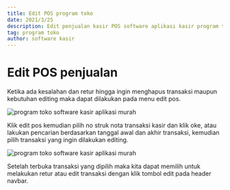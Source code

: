 ```yaml
---
title: Edit POS program toko
date: 2021/3/25
description: Edit penjualan kasir POS software aplikasi kasir program toko
tag: program toko
author: software kasir
---
```


# Edit POS penjualan

Ketika ada kesalahan dan retur hingga ingin menghapus transaksi maupun kebutuhan editing maka dapat dilakukan pada menu edit pos.

![program toko software kasir aplikasi murah](https://1.bp.blogspot.com/-WJeDabrXKSM/YJ-N73VwnuI/AAAAAAAAN8c/q2h-I-Orbs0puS4esi-Zi-5SUyjDd4kaQCLcBGAsYHQ/s1066/program%2Btoko%2Bsoftware%2Bkasir%2Bmurah%2B12.png)

Klik edit pos kemudian pilih no struk nota transaksi kasir dan klik oke, atau lakukan pencarian berdasarkan tanggal awal dan akhir transaksi, kemudian pilih transaksi yang ingin dilakukan editing.

![program toko software kasir aplikasi murah](https://1.bp.blogspot.com/-TYFmQiU-pD0/YJ-N85L6QII/AAAAAAAAN8o/nG9BVuhmawwKSYE6k5-MgJvMlZ29CKbmwCLcBGAsYHQ/s1366/program%2Btoko%2Bsoftware%2Bkasir%2Bmurah%2B13.png)

Setelah terbuka transaksi yang dipilih maka kita dapat memilih untuk melakukan retur atau edit transaksi dengan klik tombol edit pada header navbar.



